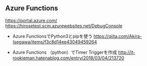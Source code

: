 ## Azure Functions
https://portal.azure.com/
https://hirosetest.scm.azurewebsites.net/DebugConsole

- Azure FunctionsでPython3とpipを使う
https://qiita.com/Akira-Isegawa/items/f3c8d14ee43049459264

- Azure Functions （python）でTimer Triggerを作成
http://it-rookieman.hatenablog.com/entry/2018/03/04/213720
